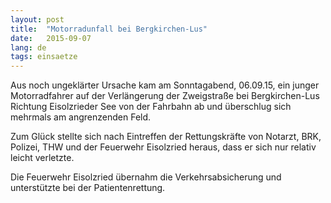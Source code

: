 ```yaml
---
layout: post
title:  "Motorradunfall bei Bergkirchen-Lus"
date:   2015-09-07
lang: de
tags: einsaetze
---
```

Aus noch ungeklärter Ursache kam am Sonntagabend, 06.09.15, ein junger Motorradfahrer auf der Verlängerung der Zweigstraße bei Bergkirchen-Lus Richtung Eisolzrieder See von der Fahrbahn ab und überschlug sich mehrmals am angrenzenden Feld.

Zum Glück stellte sich nach Eintreffen der Rettungskräfte von Notarzt, BRK, Polizei, THW und der Feuerwehr Eisolzried heraus, dass er sich nur relativ leicht verletzte.

Die Feuerwehr Eisolzried übernahm die Verkehrsabsicherung und unterstützte bei der Patientenrettung.
